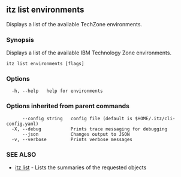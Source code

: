 ## itz list environments

Displays a list of the available TechZone environments.

### Synopsis

Displays a list of the available IBM Technology Zone environments.

```
itz list environments [flags]
```

### Options

```
  -h, --help   help for environments
```

### Options inherited from parent commands

```
      --config string   config file (default is $HOME/.itz/cli-config.yaml)
  -X, --debug           Prints trace messaging for debugging
      --json            Changes output to JSON
  -v, --verbose         Prints verbose messages
```

### SEE ALSO

* [itz list](itz_list.md)	 - Lists the summaries of the requested objects

